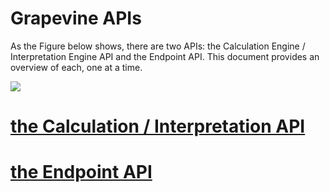 Grapevine APIs
=====

As the Figure below shows, there are two APIs: the Calculation Engine / Interpretation Engine API and the Endpoint API. This document provides an overview of each, one at a time.

![](https://i.nostr.build/uA0L6oc5nAzrU0iK.png)

# [the Calculation / Interpretation API](./calculationInterpretationAPI.md)

# [the Endpoint API](./endpointAPI.md)
